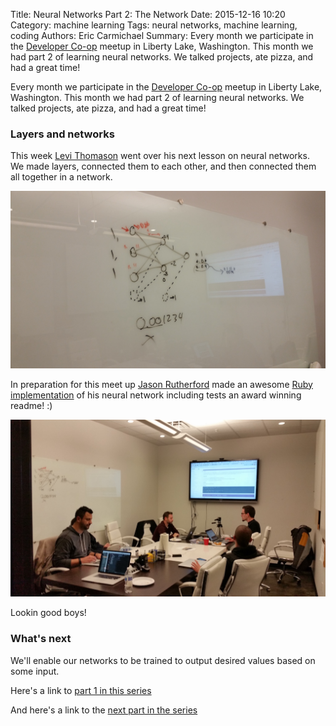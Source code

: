 Title: Neural Networks Part 2: The Network
Date: 2015-12-16 10:20
Category: machine learning
Tags: neural networks, machine learning, coding
Authors: Eric Carmichael
Summary: Every month we participate in the [Developer Co-op](http://meetup.com/dev-coop/) meetup in Liberty Lake, Washington. This month we had part 2 of learning neural networks. We talked projects, ate pizza, and had a great time!


Every month we participate in the [Developer Co-op](http://meetup.com/dev-coop/) meetup in Liberty Lake, Washington. This month we
had part 2 of learning neural networks. We talked projects, ate pizza, and had a great time!

### Layers and networks

This week [Levi Thomason](https://www.linkedin.com/in/levithomason) went over his next lesson on neural networks. We made layers,
connected them to each other, and then connected them all together in a network.

![Neuron graph](/images/events/neuron_pt2_graph_tree.jpg)

In preparation for this meet up [Jason Rutherford](https://github.com/jason-rutherford) made an awesome [Ruby implementation](https://github.com/jason-rutherford/neural-network) of his neural network
including tests an award winning readme! :)

![Lookin' good boys!](/images/events/neuron_pt2_lookin_good_boys.jpg)

Lookin good boys! 


### What's next

We'll enable our networks to be trained to output desired values based on some input.

Here's a link to [part 1 in this series](neural-networks-part-1-the-neuron.html)

And here's a link to the [next part in the series](asdf)
